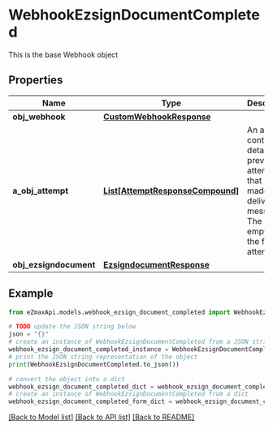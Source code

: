 # WebhookEzsignDocumentCompleted

This is the base Webhook object

## Properties

Name | Type | Description | Notes
------------ | ------------- | ------------- | -------------
**obj_webhook** | [**CustomWebhookResponse**](CustomWebhookResponse.md) |  | 
**a_obj_attempt** | [**List[AttemptResponseCompound]**](AttemptResponseCompound.md) | An array containing details of previous attempts that were made to deliver the message. The array is empty if it&#39;s the first attempt. | 
**obj_ezsigndocument** | [**EzsigndocumentResponse**](EzsigndocumentResponse.md) |  | 

## Example

```python
from eZmaxApi.models.webhook_ezsign_document_completed import WebhookEzsignDocumentCompleted

# TODO update the JSON string below
json = "{}"
# create an instance of WebhookEzsignDocumentCompleted from a JSON string
webhook_ezsign_document_completed_instance = WebhookEzsignDocumentCompleted.from_json(json)
# print the JSON string representation of the object
print(WebhookEzsignDocumentCompleted.to_json())

# convert the object into a dict
webhook_ezsign_document_completed_dict = webhook_ezsign_document_completed_instance.to_dict()
# create an instance of WebhookEzsignDocumentCompleted from a dict
webhook_ezsign_document_completed_form_dict = webhook_ezsign_document_completed.from_dict(webhook_ezsign_document_completed_dict)
```
[[Back to Model list]](../README.md#documentation-for-models) [[Back to API list]](../README.md#documentation-for-api-endpoints) [[Back to README]](../README.md)


